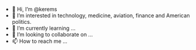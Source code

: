 - 👋 Hi, I’m @kerems
- 👀 I’m interested in technology, medicine, aviation, finance and American politics.
- 🌱 I’m currently learning ...
- 💞️ I’m looking to collaborate on ...
- 📫 How to reach me ...

<!---
kerems/kerems is a ✨ special ✨ repository because its `README.md` (this file) appears on your GitHub profile.
You can click the Preview link to take a look at your changes.
--->
